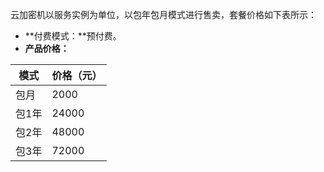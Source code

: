 
云加密机以服务实例为单位，以包年包月模式进行售卖，套餐价格如下表所示：

- **付费模式：**预付费。
- **产品价格：**

| 模式 | 价格（元）   | 
| -------- | ---------- |
| 包月     | 2000  | 
| 包1年   | 24000    |
| 包2年   | 48000    |
| 包3年   | 72000    | 
